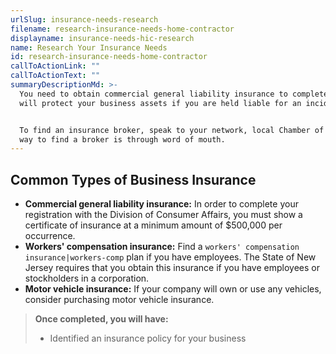 ```yaml
---
urlSlug: insurance-needs-research
filename: research-insurance-needs-home-contractor
displayname: insurance-needs-hic-research
name: Research Your Insurance Needs
id: research-insurance-needs-home-contractor
callToActionLink: ""
callToActionText: ""
summaryDescriptionMd: >-
  You need to obtain commercial general liability insurance to complete your business registration. Insurance
  will protect your business assets if you are held liable for an incident.


  To find an insurance broker, speak to your network, local Chamber of Commerce, or supplier. Often, the best
  way to find a broker is through word of mouth.
---
```


## Common Types of Business Insurance

- **Commercial general liability insurance:** In order to complete your registration with the Division of Consumer Affairs, you must show a certificate of insurance at a minimum amount of $500,000 per occurrence.
- **Workers' compensation insurance:** Find a `workers' compensation insurance|workers-comp` plan if you have employees. The State of New Jersey requires that you obtain this insurance if you have employees or stockholders in a corporation.
- **Motor vehicle insurance:** If your company will own or use any vehicles, consider purchasing motor vehicle insurance.

> **Once completed, you will have:**
>
> - Identified an insurance policy for your business
